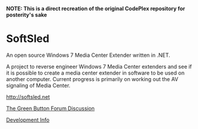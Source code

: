 **NOTE: This is a direct recreation of the original CodePlex repository for posterity's sake**

# SoftSled
An open source Windows 7 Media Center Extender written in .NET.

A project to reverse engineer Windows 7 Media Center extenders and see if it is possible to create a media center extender in software to be used on another computer.
Current progress is primarily on working out the AV signaling of Media Center.

http://softsled.net

[The Green Button Forum Discussion](http://thegreenbutton.com/forums/thread/235392.aspx)

[Development Info](https://github.com/L2N6H5B3/SoftSled/wiki/Development-Info)
